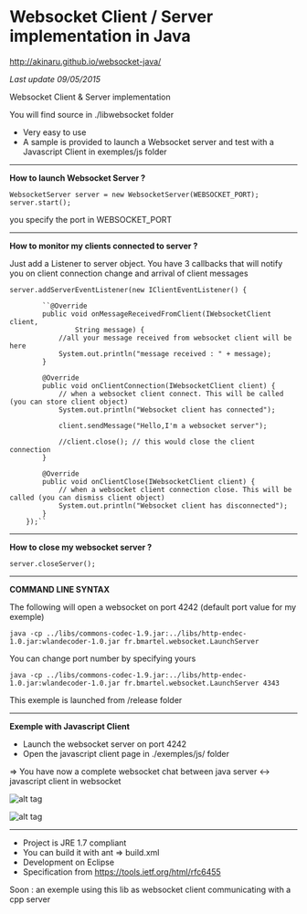 # Websocket Client / Server implementation in Java #

http://akinaru.github.io/websocket-java/

<i>Last update 09/05/2015</i>

Websocket Client & Server implementation

You will find source in ./libwebsocket folder

* Very easy to use
* A sample is provided to launch a Websocket server and test with a Javascript Client in exemples/js folder

<hr/>

<b>How to launch Websocket Server ?</b>

``WebsocketServer server = new WebsocketServer(WEBSOCKET_PORT);``<br/>
``server.start();``

you specify the port in WEBSOCKET_PORT

<hr/>

<b>How to monitor my clients connected to server ?</b>

Just add a Listener to server object. You have 3 callbacks that will notify you on client connection change and arrival of client messages

``server.addServerEventListener(new IClientEventListener() {``

			``@Override
			public void onMessageReceivedFromClient(IWebsocketClient client,
					String message) {
				//all your message received from websocket client will be here
				System.out.println("message received : " + message);
			}
			
			@Override
			public void onClientConnection(IWebsocketClient client) {
				// when a websocket client connect. This will be called (you can store client object)
				System.out.println("Websocket client has connected");
				
				client.sendMessage("Hello,I'm a websocket server");
				
				//client.close(); // this would close the client connection
			}
			
			@Override
			public void onClientClose(IWebsocketClient client) {
				// when a websocket client connection close. This will be called (you can dismiss client object)
				System.out.println("Websocket client has disconnected");
			}
		});``

<hr/>

<b>How to close my websocket server ?</b>

``server.closeServer();``

<hr/>

<b>COMMAND LINE SYNTAX</b> 

The following will open a websocket on port 4242 (default port value for my exemple)

``java -cp ../libs/commons-codec-1.9.jar:../libs/http-endec-1.0.jar:wlandecoder-1.0.jar fr.bmartel.websocket.LaunchServer``

You can change port number by specifying yours

``java -cp ../libs/commons-codec-1.9.jar:../libs/http-endec-1.0.jar:wlandecoder-1.0.jar fr.bmartel.websocket.LaunchServer 4343``

This exemple is launched from /release folder

<hr/>

<b>Exemple with Javascript Client</b>

* Launch the websocket server on port 4242
* Open the javascript client page in ./exemples/js/ folder

=> You have now a complete websocket chat between java server <-> javascript client in websocket 

![alt tag](https://raw.github.com/akinaru/websocket-java/master/exemples/readme_images/clientSide.png)


![alt tag](https://raw.github.com/akinaru/websocket-java/master/exemples/readme_images/serverSide.png)
<hr/>

* Project is JRE 1.7 compliant
* You can build it with ant => build.xml
* Development on Eclipse 
* Specification from https://tools.ietf.org/html/rfc6455

Soon : an exemple using this lib as websocket client communicating with a cpp server
